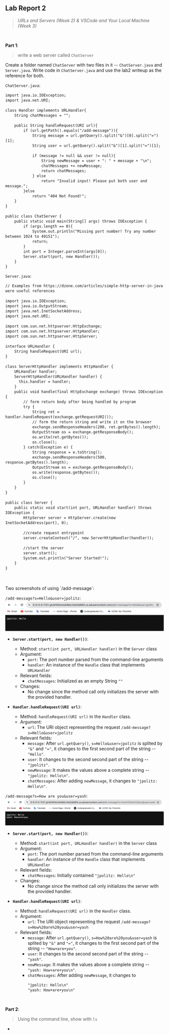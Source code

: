 ## Lab Report 2
> *URLs and Servers (Week 2) & VSCode and Your Local Machine (Week 3)*

<br />

**Part 1**: 
> write a web server called `ChatServer`

Create a folder named `ChatServer` with two files in it -- `ChatServer.java` and `Server.java`.
Write code in `ChatServer.java` and use the lab2 writeup as the reference for both.

`ChatServer.java`:
```
import java.io.IOException;
import java.net.URI;

class Handler implements URLHandler{
    String chatMessages = "";

    public String handleRequest(URI url){
        if (url.getPath().equals("/add-message")){
            String message = url.getQuery().split("&")[0].split("=")[1];
            String user = url.getQuery().split("&")[1].split("=")[1];

            if (message != null && user != null){
                String newMessage = user + ": " + message + "\n";
                chatMessages += newMessage;
                return chatMessages;
            } else 
                return "Invalid input! Please put both user and message.";
        }else
            return "404 Not Found!";
    }
}

public class ChatServer {
    public static void main(String[] args) throws IOException {
        if (args.length == 0){
            System.out.println("Missing port number! Try any number between 1024 to 49151");
            return;
        }
        int port = Integer.parseInt(args[0]);
        Server.start(port, new Handler());
    }
}
```

`Server.java`:
```
// Examples from https://dzone.com/articles/simple-http-server-in-java were useful references

import java.io.IOException;
import java.io.OutputStream;
import java.net.InetSocketAddress;
import java.net.URI;

import com.sun.net.httpserver.HttpExchange;
import com.sun.net.httpserver.HttpHandler;
import com.sun.net.httpserver.HttpServer;

interface URLHandler {
    String handleRequest(URI url);
}

class ServerHttpHandler implements HttpHandler {
    URLHandler handler;
    ServerHttpHandler(URLHandler handler) {
      this.handler = handler;
    }
    public void handle(final HttpExchange exchange) throws IOException {
        // form return body after being handled by program
        try {
            String ret = handler.handleRequest(exchange.getRequestURI());
            // form the return string and write it on the browser
            exchange.sendResponseHeaders(200, ret.getBytes().length);
            OutputStream os = exchange.getResponseBody();
            os.write(ret.getBytes());
            os.close();
        } catch(Exception e) {
            String response = e.toString();
            exchange.sendResponseHeaders(500, response.getBytes().length);
            OutputStream os = exchange.getResponseBody();
            os.write(response.getBytes());
            os.close();
        }
    }
}

public class Server {
    public static void start(int port, URLHandler handler) throws IOException {
        HttpServer server = HttpServer.create(new InetSocketAddress(port), 0);

        //create request entrypoint
        server.createContext("/", new ServerHttpHandler(handler));

        //start the server
        server.start();
        System.out.println("Server Started!");
    }
}
```
<br />
<br />
Two screenshots of using `/add-message`:

`/add-message?s=Hello&user=jpolitz`:
![Image](first.png)


* **`Server.start(port, new Handler())`**:
  - Method: `start(int port, URLHandler handler)` in the `Server` class
  - Argument:
    - `port`: The port number parsed from the command-line arguments
    - `handler`: An instance of the `Handle` class that implements `URLHandler`
  - Relevant fields:
       - `chatMessages`: Initialized as an empty String `""`
  - Changes:
    - No change since the method call only initializes the server with the provided handler.
    
* **`Handler.handleRequest(URI url)`**:
  - Method: `handleRequest(URI url)` in the `Handler` class.
  - Argument:
    - `url`: The URI object representing the request `/add-message?s=Hello&user=jpolitz`
  - Relevant fields:
    - `message`: After `url.getQuery()`, `s=Hello&user=jpolitz` is splited by `"&"` and `"="`,
      it changes to the first second part of the string -- `"Hello"`.
    - `user`: It changes to the second second part of the string -- `"jpolitz"`.
    - `newMessage`: It makes the values above a complete string -- `"jpolitz: Hello\n"`.
    - `chatMessages`: After adding `newMessage`, it changes to `"jpolitz: Hello\n"`.


`/add-message?s=How are you&user=yash`:
![Image](second.png)

* **`Server.start(port, new Handler())`**:
  - Method: `start(int port, URLHandler handler)` in the `Server` class
  - Argument:
    - `port`: The port number parsed from the command-line arguments
    - `handler`: An instance of the `Handle` class that implements `URLHandler`
  - Relevant fields:
       - `chatMessages`: Initially contained `"jpolitz: Hello\n"`
  - Changes:
    - No change since the method call only initializes the server with the provided handler.
    
* **`Handler.handleRequest(URI url)`**:
  - Method: `handleRequest(URI url)` in the `Handler` class.
  - Argument:
    - `url`: The URI object representing the request `/add-message?s=How%20are%20you&user=yash`
  - Relevant fields:
    - `message`: After `url.getQuery()`, `s=How%20are%20you&user=yash` is splited by `"&"` and `"="`,
      it changes to the first second part of the string -- `"How+are+you"`.
    - `user`: It changes to the second second part of the string -- `"yash"`.
    - `newMessage`: It makes the values above a complete string -- `"yash: How+are+you\n"`.
    - `chatMessages`: After adding `newMessage`, it changes to
      ```
      "jpolitz: Hello\n"
      "yash: How+are+you\n"
      ```

<br />

**Part 2**: 
> Using the command line, show with `ls`

* 

